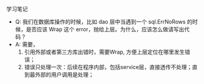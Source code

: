 学习笔记

- Q: 我们在数据库操作的时候，比如 dao 层中当遇到一个 sql.ErrNoRows 的时候，是否应该 Wrap 这个 error，抛给上层。为什么，应该怎么做请写出代码？
- A: 需要，
    1. 引用外部或者第三方库出错时，需要Wrap, 方便上层定位在哪里发生错误；
    2. 错误只处理一次：后续在程序内部，包括service层，直接透传不处理；直到最外部的用户调用是处理；